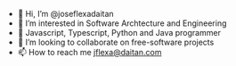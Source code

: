 - 👋 Hi, I’m @joseflexadaitan
- 👀 I’m interested in Software Archtecture and Engineering
- 🌱 Javascript, Typescript, Python and Java programmer
- 💞️ I’m looking to collaborate on free-software projects
- 📫 How to reach me jflexa@daitan.com

<!---
joseflexadaitan/joseflexadaitan is a ✨ special ✨ repository because its `README.md` (this file) appears on your GitHub profile.
You can click the Preview link to take a look at your changes.
--->
